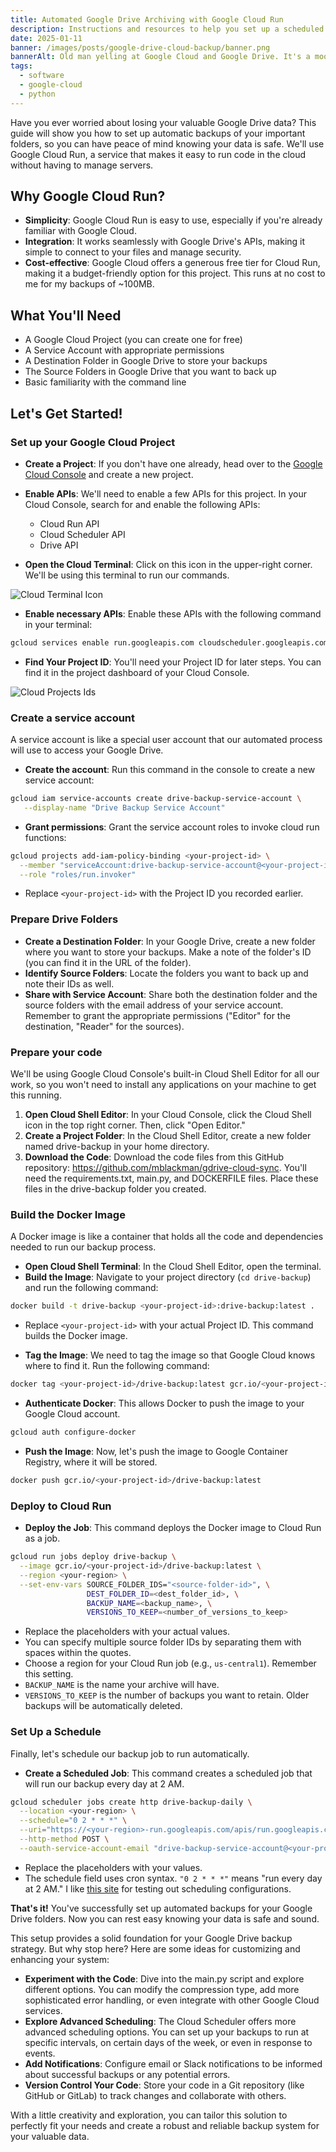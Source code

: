 ```yaml
---
title: Automated Google Drive Archiving with Google Cloud Run
description: Instructions and resources to help you set up a scheduled backup that archives multiple folders in Google Drive. A set and forget process to help protect your vital data.
date: 2025-01-11
banner: /images/posts/google-drive-cloud-backup/banner.png
bannerAlt: Old man yelling at Google Cloud and Google Drive. It's a mood you might avoid with this guide.
tags:
  - software
  - google-cloud
  - python
---
```


Have you ever worried about losing your valuable Google Drive data?  This guide will show you how to set up automatic backups of your important folders, so you can have peace of mind knowing your data is safe. We'll use Google Cloud Run, a service that makes it easy to run code in the cloud without having to manage servers.

## Why Google Cloud Run?

- **Simplicity**: Google Cloud Run is easy to use, especially if you're already familiar with Google Cloud.
- **Integration**: It works seamlessly with Google Drive's APIs, making it simple to connect to your files and manage security.
- **Cost-effective**: Google Cloud offers a generous free tier for Cloud Run, making it a budget-friendly option for this project. This runs at no cost to me for my backups of ~100MB.

## What You'll Need

- A Google Cloud Project (you can create one for free)
- A Service Account with appropriate permissions
- A Destination Folder in Google Drive to store your backups
- The Source Folders in Google Drive that you want to back up
- Basic familiarity with the command line

## Let's Get Started!

### Set up your Google Cloud Project

- **Create a Project**: If you don't have one already, head over to the [Google Cloud Console](https://www.google.com/url?sa=E&source=gmail&q=https://console.cloud.google.com/) and create a new project.
- **Enable APIs**:  We'll need to enable a few APIs for this project.  In your Cloud Console, search for and enable the following APIs:
  - Cloud Run API
  - Cloud Scheduler API
  - Drive API

- **Open the Cloud Terminal**: Click on this icon in the upper-right corner. We'll be using this terminal to run our commands.

![Cloud Terminal Icon](/images/posts/google-drive-cloud-backup/cloud-console-indicator.png "Cloud Terminal Icon")

- **Enable necessary APIs**: Enable these APIs with the following command in your terminal:

```bash
gcloud services enable run.googleapis.com cloudscheduler.googleapis.com drive.googleapis.com
```

- **Find Your Project ID**: You'll need your Project ID for later steps. You can find it in the project dashboard of your Cloud Console.

![Cloud Projects Ids](/images/posts/google-drive-cloud-backup/cloud-project-id.png "Cloud Projects Ids")

### Create a service account

A service account is like a special user account that our automated process will use to access your Google Drive.

- **Create the account**: Run this command in the console to create a new service account:

```bash
gcloud iam service-accounts create drive-backup-service-account \
   --display-name "Drive Backup Service Account"
```

- **Grant permissions**: Grant the service account roles to invoke cloud run functions:

```bash
gcloud projects add-iam-policy-binding <your-project-id> \
  --member "serviceAccount:drive-backup-service-account@<your-project-id>.iam.gserviceaccount.com" \
  --role "roles/run.invoker"
```

- Replace `<your-project-id>` with the Project ID you recorded earlier.

### Prepare Drive Folders

- **Create a Destination Folder**: In your Google Drive, create a new folder where you want to store your backups. Make a note of the folder's ID (you can find it in the URL of the folder).
- **Identify Source Folders**: Locate the folders you want to back up and note their IDs as well.
- **Share with Service Account**: Share both the destination folder and the source folders with the email address of your service account. Remember to grant the appropriate permissions ("Editor" for the destination, "Reader" for the sources).

### Prepare your code

We'll be using Google Cloud Console's built-in Cloud Shell Editor for all our work, so you won't need to install any applications on your machine to get this running.

1. **Open Cloud Shell Editor**: In your Cloud Console, click the Cloud Shell icon in the top right corner. Then, click "Open Editor."
2. **Create a Project Folder**: In the Cloud Shell Editor, create a new folder named drive-backup in your home directory.
3. **Download the Code**: Download the code files from this GitHub repository: <https://github.com/mblackman/gdrive-cloud-sync>. You'll need the requirements.txt, main.py, and DOCKERFILE files. Place these files in the drive-backup folder you created.

### Build the Docker Image

A Docker image is like a container that holds all the code and dependencies needed to run our backup process.

- **Open Cloud Shell Terminal**: In the Cloud Shell Editor, open the terminal.
- **Build the Image**: Navigate to your project directory (`cd drive-backup`) and run the following command:

```bash
docker build -t drive-backup <your-project-id>:drive-backup:latest .
```

- Replace `<your-project-id>` with your actual Project ID. This command builds the Docker image.

- **Tag the Image**:  We need to tag the image so that Google Cloud knows where to find it. Run the following command:

```bash
docker tag <your-project-id>/drive-backup:latest gcr.io/<your-project-id>/drive-backup:latest
```

- **Authenticate Docker**: This allows Docker to push the image to your Google Cloud account.

```bash
gcloud auth configure-docker
```

- **Push the Image**:  Now, let's push the image to Google Container Registry, where it will be stored.

```bash
docker push gcr.io/<your-project-id>/drive-backup:latest
```

### Deploy to Cloud Run

- **Deploy the Job**:  This command deploys the Docker image to Cloud Run as a job.

```bash
gcloud run jobs deploy drive-backup \
  --image gcr.io/<your-project-id>/drive-backup:latest \
  --region <your-region> \
  --set-env-vars SOURCE_FOLDER_IDS="<source-folder-id>", \ 
                 DEST_FOLDER_ID=<dest_folder_id>, \
                 BACKUP_NAME=<backup_name>, \
                 VERSIONS_TO_KEEP=<number_of_versions_to_keep>
```

- Replace the placeholders with your actual values.
- You can specify multiple source folder IDs by separating them with spaces within the quotes.
- Choose a region for your Cloud Run job (e.g., `us-central1`). Remember this setting.
- `BACKUP_NAME` is the name your archive will have.
- `VERSIONS_TO_KEEP` is the number of backups you want to retain. Older backups will be automatically deleted.

### Set Up a Schedule

Finally, let's schedule our backup job to run automatically.

- **Create a Scheduled Job**: This command creates a scheduled job that will run our backup every day at 2 AM.

```bash
gcloud scheduler jobs create http drive-backup-daily \
  --location <your-region> \
  --schedule="0 2 * * *" \
  --uri="https://<your-region>-run.googleapis.com/apis/run.googleapis.com/v1/namespaces/<you-project-id>/jobs/drive-backup:run" \
  --http-method POST \
  --oauth-service-account-email "drive-backup-service-account@<your-project-id>.iam.gserviceaccount.com"
```

- Replace the placeholders with your values.
- The schedule field uses cron syntax. `"0 2 * * *"` means "run every day at 2 AM." I like [this site](https://crontab.guru/#0_2_*_*_*) for testing out scheduling configurations.

**That's it!** You've successfully set up automated backups for your Google Drive folders.  Now you can rest easy knowing your data is safe and sound.

This setup provides a solid foundation for your Google Drive backup strategy.  But why stop here?  Here are some ideas for customizing and enhancing your system:

- **Experiment with the Code**: Dive into the main.py script and explore different options. You can modify the compression type, add more sophisticated error handling, or even integrate with other Google Cloud services.
- **Explore Advanced Scheduling**: The Cloud Scheduler offers more advanced scheduling options. You can set up your backups to run at specific intervals, on certain days of the week, or even in response to events.
- **Add Notifications**: Configure email or Slack notifications to be informed about successful backups or any potential errors.
- **Version Control Your Code**: Store your code in a Git repository (like GitHub or GitLab) to track changes and collaborate with others.

With a little creativity and exploration, you can tailor this solution to perfectly fit your needs and create a robust and reliable backup system for your valuable data.
